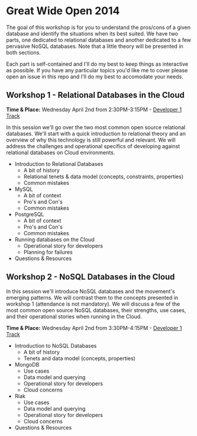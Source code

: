 Great Wide Open 2014
=================

The goal of this workshop is for you to understand the pros/cons of a given database and identify the situations when its best suited. We have two parts, one dedicated to relational databases and another dedicated to a few pervasive NoSQL databases. Note that a little theory will be presented in both sections.

Each part is self-contained and I'll do my best to keep things as interactive as possible. If you have any particular topics you'd like me to cover please open an issue in this repo and I'll do my best to accomodate your needs.

Workshop 1 - Relational Databases in the Cloud
------------------
**Time & Place:** Wednesday April 2nd from 2:30PM-3:15PM - [Developer 1 Track](http://greatwideopen.org/schedule.php)

In this session we'll go over the two most common open source relational databases. We'll start with a quick introduction to relational theory and an overview of why this technology is still powerful and relevant.
We will address the challenges and operational specifics of developing against relational databases on Cloud environments.

* Introduction to Relational Databases
  * A bit of history
  * Relational tenets & data model (concepts, constraints, properties)
  * Common mistakes
* MySQL
  * A bit of context
  * Pro's and Con's
  * Common mistakes
* PostgreSQL
  * A bit of context
  * Pro's and Con's
  * Common mistakes
* Running databases on the Cloud
  * Operational story for developers
  * Planning for failures
* Questions & Resources



Workshop 2 - NoSQL Databases in the Cloud
--------------------------

In this session we'll introduce NoSQL databases and the movement's emerging patterns. We will contrast them to the concepts presented in workshop 1 (attendance is not mandatory).
We will discuss a few of the most common open source NoSQL databases, their strengths, use cases, and their operational stories when running in the Cloud.

**Time & Place:** Wednesday April 2nd from 3:30PM-4:15PM - [Developer 1 Track](http://greatwideopen.org/schedule.php)

* Introduction to NoSQL Databases
  * A bit of history
  * Tenets and data model (concepts, properties)
* MongoDB
  * Use cases
  * Data model and querying
  * Operational story for developers
  * Cloud concerns
* Riak
  * Use cases
  * Data model and querying
  * Operational story for developers
  * Cloud concerns
* Questions & Resources
